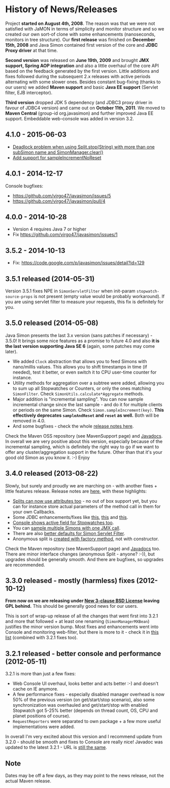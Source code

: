# History of News/Releases

Project **started on August 4th, 2008**. The reason was that we were not satisfied with JaMON in terms of simplicity
and monitor structure and so we created our own sort-of clone with some enhancements (nanoseconds,
monitors in tree structure). Our **first release** was finished on **December 15th, 2008** and Java Simon contained
first version of the core and **JDBC Proxy driver** at that time.

**Second version** was released on **June 19th, 2009** and brought **JMX support, Spring AOP integration** and also a little
overhaul of the core API based on the feedback generated by the first version. Little additions and fixes followed
during the subsequent 2.x releases with active periods alternating with some slower ones. Besides constant
bug-fixing (thanks to our users) we added **Maven support** and basic **Java EE support** (Servlet filter, EJB interceptor).

**Third version** dropped JDK 5 dependency (and JDBC3 proxy driver in favour of JDBC4 version) and came out on
**October 11th, 2011**. We moved to **Maven Central** (group-id org.javasimon) and further improved Java EE support.
Embeddable web-console was added in version 3.2.

## 4.1.0 - 2015-06-03

* [Deadlock problem when using Split.stop(String) with more than one subSimon name and SimonManager.clear()](https://github.com/virgo47/javasimon/issues/11)
* [Add support for sampleIncrementNoReset](https://github.com/virgo47/javasimon/issues/12)

## 4.0.1 - 2014-12-17

Console bugfixes:

* https://github.com/virgo47/javasimon/issues/5
* https://github.com/virgo47/javasimon/pull/4

## 4.0.0 - 2014-10-28

* Version 4 requires Java 7 or higher
* Fix https://github.com/virgo47/javasimon/issues/1

## 3.5.2 - 2014-10-13

* Fix: https://code.google.com/p/javasimon/issues/detail?id=129

## 3.5.1 released (2014-05-31)

Version 3.5.1 fixes NPE in `SimonServletFilter` when init-param `stopwatch-source-props` is not present
(empty value would be probably workaround). If you are using servlet filter to measure your requests,
this fix is definitely for you.

## 3.5.0 released (2014-05-08)

Java Simon presents the last 3.x version (sans patches if necessary) - 3.5.0! It brings some nice features as a promise
to future 4.0 and also **it is the last version supporting Java SE 6** (again, some patches may come later).

* We added `Clock` abstraction that allows you to feed Simons with nano/millis values. This allows you to shift
timestamps in time (if needed), test it better, or even switch it to CPU user-time counter for instance.
* Utility methods for aggregation over a subtree were added, allowing you to sum up all Stopwatches or Counters,
or only the ones matching `SimonFilter`. Check `SimonUtils.calculate*Aggregate` methods.
* Major addition is "incremental sampling". You can now sample incremental change since the last sample -
and do it for multiple clients or periods on the same Simon. Check `Simon.sampleIncrement(key)`. **This
effectively deprecates `sampleAndReset` and `reset` as well.** Both will be removed in 4.0.
* And some bugfixes - check the whole [ release notes here](https://code.google.com/p/javasimon/issues/list?can=1&q=Milestone%3D3.5).

Check the Maven OSS repository (see MavenSupport page) and
[Javadocs](http://javasimon.googlecode.com/git-history/with-javadoc/api-3.5/index.html). In overall we are very
positive about this version, especially because of the incremental sampling, which is definitely the right way
to go if we want to offer any cluster/aggregation support in the future. Other than that it's your
good old Simon as you know it. :-) Enjoy

## 3.4.0 released (2013-08-22)

Slowly, but surely and proudly we are marching on - with another fixes + little features release.
Release notes are [here](http://code.google.com/p/javasimon/issues/list?can=1&q=Milestone%3D3.4), with these highlights:

* [ Splits can now use attributes too](http://code.google.com/p/javasimon/issues/detail?id=100) - no out of box support yet, but you can for instance store actual parameters of the method call in them for your own Callbacks.
* Some JDBC enhancements/fixes like [this](http://code.google.com/p/javasimon/issues/detail?id=102),
[this](http://code.google.com/p/javasimon/issues/detail?id=103) and [this](http://code.google.com/p/javasimon/issues/detail?id=104).
* [Console shows active field for Stopwatches too](http://code.google.com/p/javasimon/issues/detail?id=101).
* You can [sample multiple Simons with one JMX call](http://code.google.com/p/javasimon/issues/detail?id=109).
* There are also [better defaults for Simon Servlet Filter](http://code.google.com/p/javasimon/issues/detail?id=110).
* Anonymous split is [created with factory method](http://code.google.com/p/javasimon/issues/detail?id=105), not with constructor.

Check the Maven repository (see MavenSupport page) and [Javadocs](http://javasimon.googlecode.com/git-history/with-javadoc/api-3.4/index.html) too.
There are minor interface changes (anonymous Split - anyone? :-)), but upgrades should be generally smooth.
And there are bugfixes, so upgrades are recommended.

## 3.3.0 released - mostly (harmless) fixes (2012-10-12)

**From now on we are releasing under [New 3-clause BSD License](http://en.wikipedia.org/wiki/BSD_licenses) leaving
GPL behind.** This should be generally good news for our users.

This is sort of wrap-up release of all the changes that went first into 3.2.1 and more that followed + at least
one renaming (`SimonManagerMXBean`) justifies the minor version bump. Most fixes and enhancements went into Console
and monitoring web-filter, but there is more to it - check it in
[this list](http://code.google.com/p/javasimon/issues/list?can=1&q=label%3AMilestone-3.3%20status%3AFixed%2CWontFix%2CVerified)
(combined with 3.2.1 fixes too).

## 3.2.1 released - better console and performance (2012-05-11)

3.2.1 is more than just a few fixes:

* Web Console UI overhaul, looks better and acts better :-) and doesn't cache on IE anymore.
* A few performance fixes - especially disabled manager overhead is now 50% of the previous version (on get/start/stop scenario), also some synchronization was overhauled and get/start/stop with enabled Stopwatch got 5-25% better (depends on thread count, OS, CPU and planet positions of course).
* `RequestReporters` were separated to own package + a few more useful implementations were added.

In overall I'm very excited about this version and I recommend update from 3.2.0 - should be smooth
and fixes to Console are really nice! Javadoc was updated to the latest 3.2.1 - URL is
[still the same](http://javasimon.googlecode.com/svn/javadoc/api-3.2/index.html).

## Note

Dates may be off a few days, as they may point to the news release, not the actual Maven release.